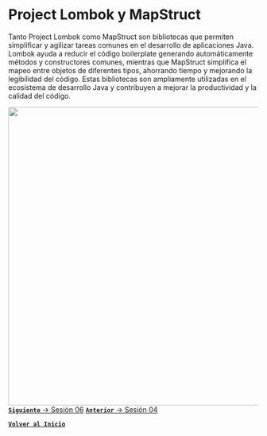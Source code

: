# Project Lombok y MapStruct

Tanto Project Lombok como MapStruct son bibliotecas que permiten simplificar y agilizar tareas comunes en el desarrollo de aplicaciones Java. Lombok ayuda a reducir el código boilerplate generando automáticamente métodos y constructores comunes, mientras que MapStruct simplifica el mapeo entre objetos de diferentes tipos, ahorrando tiempo y mejorando la legibilidad del código. Estas bibliotecas son ampliamente utilizadas en el ecosistema de desarrollo Java y contribuyen a mejorar la productividad y la calidad del código.

<img align="right" src="https://edekinathaniel.com/content/images/size/w960/2021/12/Screenshot-2021-12-19-at-05.47.38.png" width="600"/>

<br>

[**`Siguiente`** -> Sesión 06](../Sesion6)
[**`Anterior`** -> Sesión 04](../Sesion4)
<br>

[**`Volver al Inicio`**](../../../)
